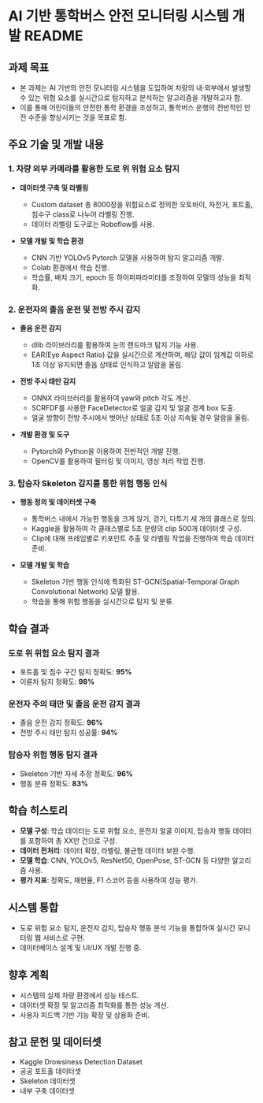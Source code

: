 # AI 기반 통학버스 안전 모니터링 시스템 개발 README

## 과제 목표
- 본 과제는 AI 기반의 안전 모니터링 시스템을 도입하여 차량의 내·외부에서 발생할 수 있는 위험 요소를 실시간으로 탐지하고 분석하는 알고리즘을 개발하고자 함. 
- 이를 통해 어린이들의 안전한 통학 환경을 조성하고, 통학버스 운행의 전반적인 안전 수준을 향상시키는 것을 목표로 함.

## 주요 기술 및 개발 내용

### 1. 차량 외부 카메라를 활용한 도로 위 위험 요소 탐지
- **데이터셋 구축 및 라벨링**
  - Custom dataset 총 8000장을 위험요소로 정의한 오토바이, 자전거, 포트홀, 침수구 class로 나누어 라벨링 진행.
  - 데이터 라벨링 도구로는 Roboflow를 사용.

- **모델 개발 및 학습 환경**
  - CNN 기반 YOLOv5 Pytorch 모델을 사용하여 탐지 알고리즘 개발.
  - Colab 환경에서 학습 진행.
  - 학습률, 배치 크기, epoch 등 하이퍼파라미터를 조정하여 모델의 성능을 최적화.

### 2. 운전자의 졸음 운전 및 전방 주시 감지
- **졸음 운전 감지**
  - dlib 라이브러리를 활용하여 눈의 랜드마크 탐지 기능 사용.
  - EAR(Eye Aspect Ratio) 값을 실시간으로 계산하여, 해당 값이 임계값 이하로 1초 이상 유지되면 졸음 상태로 인식하고 알람을 울림.

- **전방 주시 태만 감지**
  - ONNX 라이브러리를 활용하여 yaw와 pitch 각도 계산.
  - SCRFDF를 사용한 FaceDetector로 얼굴 감지 및 얼굴 경계 box 도출.
  - 얼굴 방향이 전방 주시에서 벗어난 상태로 5초 이상 지속될 경우 알람을 울림.

- **개발 환경 및 도구**
  - Pytorch와 Python을 이용하여 전반적인 개발 진행.
  - OpenCV를 활용하여 필터링 및 이미지, 영상 처리 작업 진행.

### 3. 탑승자 Skeleton 감지를 통한 위험 행동 인식
- **행동 정의 및 데이터셋 구축**
  - 통학버스 내에서 가능한 행동을 크게 앉기, 걷기, 다투기 세 개의 클래스로 정의.
  - Kaggle을 활용하여 각 클래스별로 5초 분량의 clip 500개 데이터셋 구성.
  - Clip에 대해 프레임별로 키포인트 추출 및 라벨링 작업을 진행하여 학습 데이터 준비.

- **모델 개발 및 학습**
  - Skeleton 기반 행동 인식에 특화된 ST-GCN(Spatial-Temporal Graph Convolutional Network) 모델 활용.
  - 학습을 통해 위험 행동을 실시간으로 탐지 및 분류.

## 학습 결과

### 도로 위 위험 요소 탐지 결과
- 포트홀 및 침수 구간 탐지 정확도: **95%**
- 이륜차 탐지 정확도: **98%**

### 운전자 주의 태만 및 졸음 운전 감지 결과
- 졸음 운전 감지 정확도: **96%**
- 전방 주시 태만 탐지 성공률: **94%**

### 탑승자 위험 행동 탐지 결과
- Skeleton 기반 자세 추정 정확도: **96%**
- 행동 분류 정확도: **83%**

## 학습 히스토리
- **모델 구성**: 학습 데이터는 도로 위험 요소, 운전자 얼굴 이미지, 탑승자 행동 데이터를 포함하여 총 XX만 건으로 구성.
- **데이터 전처리**: 데이터 확장, 라벨링, 불균형 데이터 보완 수행.
- **모델 학습**: CNN, YOLOv5, ResNet50, OpenPose, ST-GCN 등 다양한 알고리즘 사용.
- **평가 지표**: 정확도, 재현율, F1 스코어 등을 사용하여 성능 평가.

## 시스템 통합
- 도로 위험 요소 탐지, 운전자 감지, 탑승자 행동 분석 기능을 통합하여 실시간 모니터링 웹 서비스로 구현.
- 데이터베이스 설계 및 UI/UX 개발 진행 중.

## 향후 계획
- 시스템의 실제 차량 환경에서 성능 테스트.
- 데이터셋 확장 및 알고리즘 최적화를 통한 성능 개선.
- 사용자 피드백 기반 기능 확장 및 상용화 준비.

## 참고 문헌 및 데이터셋
- Kaggle Drowsiness Detection Dataset
- 공공 포트홀 데이터셋
- Skeleton 데이터셋
- 내부 구축 데이터셋
